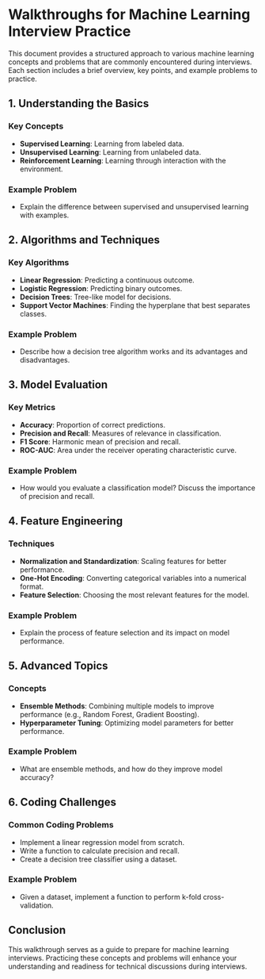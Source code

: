 # Walkthroughs for Machine Learning Interview Practice

This document provides a structured approach to various machine learning concepts and problems that are commonly encountered during interviews. Each section includes a brief overview, key points, and example problems to practice.

## 1. Understanding the Basics

### Key Concepts
- **Supervised Learning**: Learning from labeled data.
- **Unsupervised Learning**: Learning from unlabeled data.
- **Reinforcement Learning**: Learning through interaction with the environment.

### Example Problem
- Explain the difference between supervised and unsupervised learning with examples.

## 2. Algorithms and Techniques

### Key Algorithms
- **Linear Regression**: Predicting a continuous outcome.
- **Logistic Regression**: Predicting binary outcomes.
- **Decision Trees**: Tree-like model for decisions.
- **Support Vector Machines**: Finding the hyperplane that best separates classes.

### Example Problem
- Describe how a decision tree algorithm works and its advantages and disadvantages.

## 3. Model Evaluation

### Key Metrics
- **Accuracy**: Proportion of correct predictions.
- **Precision and Recall**: Measures of relevance in classification.
- **F1 Score**: Harmonic mean of precision and recall.
- **ROC-AUC**: Area under the receiver operating characteristic curve.

### Example Problem
- How would you evaluate a classification model? Discuss the importance of precision and recall.

## 4. Feature Engineering

### Techniques
- **Normalization and Standardization**: Scaling features for better performance.
- **One-Hot Encoding**: Converting categorical variables into a numerical format.
- **Feature Selection**: Choosing the most relevant features for the model.

### Example Problem
- Explain the process of feature selection and its impact on model performance.

## 5. Advanced Topics

### Concepts
- **Ensemble Methods**: Combining multiple models to improve performance (e.g., Random Forest, Gradient Boosting).
- **Hyperparameter Tuning**: Optimizing model parameters for better performance.

### Example Problem
- What are ensemble methods, and how do they improve model accuracy?

## 6. Coding Challenges

### Common Coding Problems
- Implement a linear regression model from scratch.
- Write a function to calculate precision and recall.
- Create a decision tree classifier using a dataset.

### Example Problem
- Given a dataset, implement a function to perform k-fold cross-validation.

## Conclusion

This walkthrough serves as a guide to prepare for machine learning interviews. Practicing these concepts and problems will enhance your understanding and readiness for technical discussions during interviews.